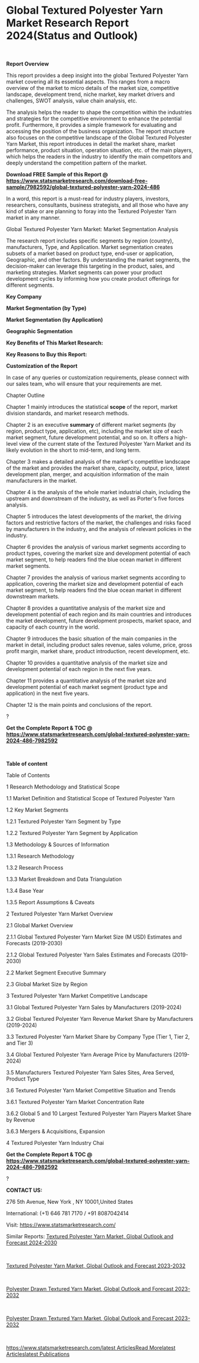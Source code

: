 <h1>Global Textured Polyester Yarn Market Research Report 2024(Status and Outlook)</h1><br/><p><strong>Report Overview</strong></p>
 
 
 
 <p>This report provides a deep insight into the global Textured Polyester Yarn market covering all its essential aspects. This ranges from a macro overview of the market to micro details of the market size, competitive landscape, development trend, niche market, key market drivers and challenges, SWOT analysis, value chain analysis, etc.</p>
 
 
 
 <p>The analysis helps the reader to shape the competition within the industries and strategies for the competitive environment to enhance the potential profit. Furthermore, it provides a simple framework for evaluating and accessing the position of the business organization. The report structure also focuses on the competitive landscape of the Global Textured Polyester Yarn Market, this report introduces in detail the market share, market performance, product situation, operation situation, etc. of the main players, which helps the readers in the industry to identify the main competitors and deeply understand the competition pattern of the market.</p>
 
 
 
 <p><strong>Download FREE Sample of this Report @ <a href="https://www.statsmarketresearch.com/download-free-sample/7982592/global-textured-polyester-yarn-2024-486">https://www.statsmarketresearch.com/download-free-sample/7982592/global-textured-polyester-yarn-2024-486</a></strong></p>
 
 
 
 <p>In a word, this report is a must-read for industry players, investors, researchers, consultants, business strategists, and all those who have any kind of stake or are planning to foray into the Textured Polyester Yarn market in any manner.</p>
 
 
 
 <p>Global Textured Polyester Yarn Market: Market Segmentation Analysis</p>
 
 
 
 <p>The research report includes specific segments by region (country), manufacturers, Type, and Application. Market segmentation creates subsets of a market based on product type, end-user or application, Geographic, and other factors. By understanding the market segments, the decision-maker can leverage this targeting in the product, sales, and marketing strategies. Market segments can power your product development cycles by informing how you create product offerings for different segments.</p>
 
 
 
 <p><strong>Key Company</strong></p>
 
 
 
 <p><strong>Market Segmentation (by Type)</strong></p>
 
 
 
 <p><strong>Market Segmentation (<strong>by Application</strong>)</strong></p>
 
 
 
 <p><strong>Geographic Segmentation</strong></p>
 
 
 
 <p><strong>Key Benefits of This Market Research:</strong></p>
 
 
 
 <p><strong>Key <strong>Reasons to Buy</strong> this Report:</strong></p>
 
 
 
 <p><strong>Customization of the Report</strong></p>
 
 
 
 <p>In case of any queries or customization requirements, please connect with our sales team, who will ensure that your requirements are met.</p>
 
 
 
 <p>Chapter Outline</p>
 
 
 
 <p>Chapter 1 mainly introduces the statistical <strong>scope</strong> of the report, market division standards, and market research methods.</p>
 
 
 
 <p>Chapter 2 is an executive <strong>summary</strong> of different market segments (by region, product type, application, etc), including the market size of each market segment, future development potential, and so on. It offers a high-level view of the current state of the Textured Polyester Yarn Market and its likely evolution in the short to mid-term, and long term.</p>
 
 
 
 <p>Chapter 3 makes a detailed analysis of the market&#39;s competitive landscape of the market and provides the market share, capacity, output, price, latest development plan, merger, and acquisition information of the main manufacturers in the market.</p>
 
 
 
 <p>Chapter 4 is the analysis of the whole market industrial chain, including the upstream and downstream of the industry, as well as Porter&#39;s five forces analysis.</p>
 
 
 
 <p>Chapter 5 introduces the latest developments of the market, the driving factors and restrictive factors of the market, the challenges and risks faced by manufacturers in the industry, and the analysis of relevant policies in the industry.</p>
 
 
 
 <p>Chapter 6 provides the analysis of various market segments according to product types, covering the market size and development potential of each market segment, to help readers find the blue ocean market in different market segments.</p>
 
 
 
 <p>Chapter 7 provides the analysis of various market segments according to application, covering the market size and development potential of each market segment, to help readers find the blue ocean market in different downstream markets.</p>
 
 
 
 <p>Chapter 8 provides a quantitative analysis of the market size and development potential of each region and its main countries and introduces the market development, future development prospects, market space, and capacity of each country in the world.</p>
 
 
 
 <p>Chapter 9 introduces the basic situation of the main companies in the market in detail, including product sales revenue, sales volume, price, gross profit margin, market share, product introduction, recent development, etc.</p>
 
 
 
 <p>Chapter 10 provides a quantitative analysis of the market size and development potential of each region in the next five years.</p>
 
 
 
 <p>Chapter 11 provides a quantitative analysis of the market size and development potential of each market segment (product type and application) in the next five years.</p>
 
 
 
 <p>Chapter 12 is the main points and conclusions of the report.</p>
 
 
 
 <p>? </p>
 
 
 
 <div><b>Get the Complete Report & TOC @ <a href="https://www.statsmarketresearch.com/global-textured-polyester-yarn-2024-486-7982592">https://www.statsmarketresearch.com/global-textured-polyester-yarn-2024-486-7982592</a></b></div>
 
 
 
 <p><br />
 
 <b>Table of content</b></p>
 
 
 
 <p>Table of Contents<br />
 
 1 Research Methodology and Statistical Scope<br />
 
 1.1 Market Definition and Statistical Scope of Textured Polyester Yarn<br />
 
 1.2 Key Market Segments<br />
 
 1.2.1 Textured Polyester Yarn Segment by Type<br />
 
 1.2.2 Textured Polyester Yarn Segment by Application<br />
 
 1.3 Methodology & Sources of Information<br />
 
 1.3.1 Research Methodology<br />
 
 1.3.2 Research Process<br />
 
 1.3.3 Market Breakdown and Data Triangulation<br />
 
 1.3.4 Base Year<br />
 
 1.3.5 Report Assumptions & Caveats<br />
 
 2 Textured Polyester Yarn Market Overview<br />
 
 2.1 Global Market Overview<br />
 
 2.1.1 Global Textured Polyester Yarn Market Size (M USD) Estimates and Forecasts (2019-2030)<br />
 
 2.1.2 Global Textured Polyester Yarn Sales Estimates and Forecasts (2019-2030)<br />
 
 2.2 Market Segment Executive Summary<br />
 
 2.3 Global Market Size by Region<br />
 
 3 Textured Polyester Yarn Market Competitive Landscape<br />
 
 3.1 Global Textured Polyester Yarn Sales by Manufacturers (2019-2024)<br />
 
 3.2 Global Textured Polyester Yarn Revenue Market Share by Manufacturers (2019-2024)<br />
 
 3.3 Textured Polyester Yarn Market Share by Company Type (Tier 1, Tier 2, and Tier 3)<br />
 
 3.4 Global Textured Polyester Yarn Average Price by Manufacturers (2019-2024)<br />
 
 3.5 Manufacturers Textured Polyester Yarn Sales Sites, Area Served, Product Type<br />
 
 3.6 Textured Polyester Yarn Market Competitive Situation and Trends<br />
 
 3.6.1 Textured Polyester Yarn Market Concentration Rate<br />
 
 3.6.2 Global 5 and 10 Largest Textured Polyester Yarn Players Market Share by Revenue<br />
 
 3.6.3 Mergers & Acquisitions, Expansion<br />
 
 4 Textured Polyester Yarn Industry Chai</p>
 
 
 
 <div><b>Get the Complete Report & TOC @ <a href="https://www.statsmarketresearch.com/global-textured-polyester-yarn-2024-486-7982592">https://www.statsmarketresearch.com/global-textured-polyester-yarn-2024-486-7982592</a></b></div>
 
 
 
 <p>? </p>
 
 
 
 <p><b>CONTACT US:</b><br />
 
 276 5th Avenue, New York , NY 10001,United States<br />
 
 International: (+1) 646 781 7170 / +91 8087042414<br />
 
 Visit: <a href="https://www.statsmarketresearch.com/">https://www.statsmarketresearch.com/</a><br />
 
 Similar Reports: <a href="https://www.statsmarketresearch.com/global-textured-polyester-yarn-2024-486-7982592">Textured Polyester Yarn Market, Global Outlook and Forecast 2024-2030</a><br />
 
 <br />
 
 <a href="https://www.statsmarketresearch.com/global-textured-polyester-yarn-2024-486-7982592">Textured Polyester Yarn Market, Global Outlook and Forecast 2023-2032</a><br />
 
 <br />
 
 <a href="https://www.statsmarketresearch.com/global-textured-polyester-yarn-2024-486-7982592">Polyester Drawn Textured Yarn Market, Global Outlook and Forecast 2023-2032</a><br />
 
 <br />
 
 <a href="https://www.statsmarketresearch.com/global-textured-polyester-yarn-2024-486-7982592">Polyester Drawn Textured Yarn Market, Global Outlook and Forecast 2023-2032</a><br />
 
 <br />
 
 <a href="https://gyeongbokgung.com">https://www.statsmarketresearch.com/</a><a href="https://hallyeomaritime.com">latest Articles</a><a href="https://jingwansa.com">Read More</a><a href="https://nguoiviet.jp/">latest Articles</a><a href="https://www.intelmarketresearch.com/">latest Publications</a></p>